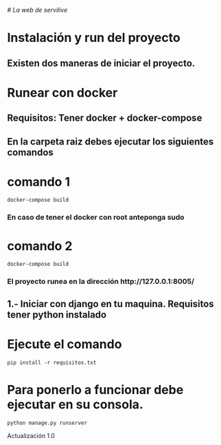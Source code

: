 <em> # La web de servilive </em>

<h1>Instalación y run del proyecto</h1>
  <H2>Existen dos maneras de iniciar el proyecto.</h2>

<h1>Runear con docker</h1>

  <H2>Requisitos:
  Tener docker + docker-compose
  </h2>

  <H2>En la carpeta raiz debes ejecutar los siguientes comandos
  </h2>

  <h1>comando 1</h1>

  ```
  docker-compose build
  ```

  <H3>En caso de tener el docker con root anteponga sudo
  </h3>

  <h1>comando 2</h1>


  ```
  docker-compose build
  ```

  <H3>El proyecto runea en la dirección http://127.0.0.1:8005/
  </h3>

 <H2>1.- Iniciar con django en tu maquina.
Requisitos tener python instalado
  
  </h2>
  
  
  <h1>Ejecute el comando</h1>
  
  ```
  pip install -r requisitos.txt
  ```
  
  <h1>Para ponerlo a funcionar debe ejecutar en su consola.</h1>
  
  ```
  python manage.py runserver
  ```
  
Actualización 1.0